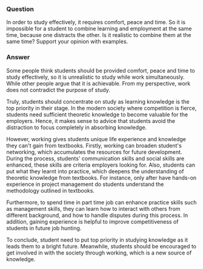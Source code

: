 ### Question
In order to study effectively, it requires comfort, peace and time. So it is impossible for a student to combine learning and employment at the same time, because one distracts the other. Is it realistic to combine them at the same time? Support your opinion with examples.

### Answer
Some people think students should be provided comfort, peace and time to study effectively, so it is unrealistic to study while work simultaneously. While other people argue that it is achievable. From my perspective, work does not contradict the purpose of study.

Truly, students should concentrate on study as learning knowledge is the top priority in their stage. In the modern
society where competition is fierce, students need sufficient theoretic knowledge to become valuable for the employers.
Hence, it makes sense to advice that students avoid the distraction to focus completely in absorbing knowledge.

However, working gives students unique life experience and knowledge they can't gain from textbooks. Firstly, working can broaden student's networking,
which accumulates the resources for future development. During the process, students' communication skills and social skills are enhanced, these skills
are criteria employers looking for. Also, students can put what they learnt into practice, which deepens the understanding of theoretic knowledge from textbooks.
For instance, only after have hands-on experience in project management do students understand the methodology outlined in textbooks.

Furthermore, to spend time in part time job can enhance practice skills such as management skills, they can learn how to interact with others
from different background, and how to handle disputes during this process. In addition, gaining experience is helpful to improve 
competitiveness of students in future job hunting.

To conclude, student need to put top priority in studying knowledge as it leads them to a bright future. Meanwhile,
students should be encouraged to get involved in with the society through working, which is a new source of knowledge. 